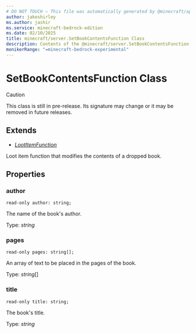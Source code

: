 ```yaml
---
# DO NOT TOUCH — This file was automatically generated by @minecraft/api-docs-generator, to report problems file an issue at https://github.com/Mojang/minecraft-scripting-libraries
author: jakeshirley
ms.author: jashir
ms.service: minecraft-bedrock-edition
ms.date: 02/10/2025
title: minecraft/server.SetBookContentsFunction Class
description: Contents of the @minecraft/server.SetBookContentsFunction class.
monikerRange: "=minecraft-bedrock-experimental"
---
```

# SetBookContentsFunction Class

> [!CAUTION]
> This class is still in pre-release.  Its signature may change or it may be removed in future releases.

## Extends
- [*LootItemFunction*](LootItemFunction.md)

Loot item function that modifies the contents of a dropped book.

## Properties

### **author**
`read-only author: string;`

The name of the book's author.

Type: *string*

### **pages**
`read-only pages: string[];`

An array of text to be placed in the pages of the book.

Type: *string*[]

### **title**
`read-only title: string;`

The book's title.

Type: *string*
